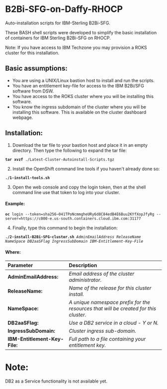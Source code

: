 # B2Bi-SFG-on-Daffy-RHOCP

Auto-installation scripts for IBM-Sterling B2Bi-SFG.

These BASH shell scripts were developed to simplify the basic installation of containers for IBM Sterling B2Bi-SFG on RHOCP.

Note: If you have access to IBM Techzone you may provision a ROKS cluster for this installation.

## Basic assumptions:

- You are using a UNIX/Linux bastion host to install and run the scripts.
- You have an entitlement key-file for access to the IBM B2Bi/SFG software from DSW.
- You have access to the ROKS cluster where you will be installing this software.
- You know the ingress subdomain of the cluster where you will be installing this software.  This is available on the cluster dashboard webpage.

## Installation:

1. Download the tar file to your bastion host and place it in an empty directory. Then type the following to expand the tar file:

<pre><code><b>tar xvzf</b> ./Latest-Cluster-Autoinstall-Scripts.tgz
</code></pre>

2. Install the OpenShift command line tools if you haven't already done so:

<pre><code><b>./1-install-tools.sh</b>
</code></pre>

3. Open the web console and copy the login token, then at the shell command line use that token to log into your cluster.

#### Example:

<pre><code><b>oc</b> login --token=sha256~041TPoNcmmgheURy6d8C84edB4E6Buu2KYfXopJfyRg --server=https://c000-e.us-south.containers.cloud.ibm.com:31177</code></pre>

4. Finally, type this command to begin the installation:

<pre><code><b>./2-install-B2Bi-SFG-cluster.sh</b> <i>AdminEmailAddress</i> <i>ReleaseName</i> <i>NameSpace</i> <i>DB2aaSFlag</i> <i>IngressSubDomain</i> <i>IBM-Entitlement-Key-File</i></code></pre>


#### Where:

| Parameter                   | Description                                                                          |
| :---                        | :---                                                                                 |
| **AdminEmailAddress:**      | *Email address of the cluster administrator.*                                        |
| **ReleaseName:**            |  *Name of the release for this cluster install.*                                     |
| **NameSpace:**              | *A unique namespace prefix for the resources that will be created for this cluster.* |
| **DB2aaSFlag:**             | *Use a DB2 service in a cloud - Y or N.*                                             |
| **IngressSubDomain:**       | *Cluster ingress sub-domain.*                                                        |
| **IBM-Entitlement-Key-File:**| *Full path to a file containing your entitlement key.*

#  Note:
  
  DB2 as a Service functionality is not available yet.
